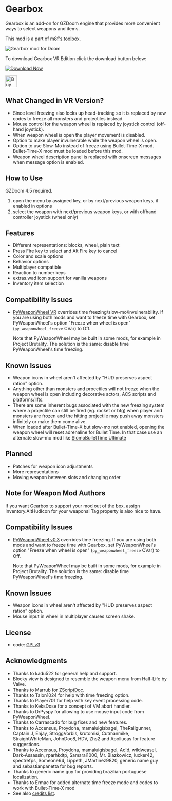 # Gearbox

Gearbox is an add-on for GZDoom engine that provides more convenient ways to
select weapons and items.

This mod is a part of [m8f's toolbox](https://mmaulwurff.github.io/pages/toolbox).

![Gearbox mod for Doom](https://i.imgflip.com/7ak7cc.gif)

To download Gearbox VR Edition click the download button below:

[![Download Now](https://raster.shields.io/github/downloads/iAmErmac/gearbox/total)](https://github.com/iAmErmac/gearbox/releases/latest)

[<img src="https://cdn.ko-fi.com/cdn/kofi2.png?v=2" height="36" alt="Buy me a Cofee!">](https://ko-fi.com/ermac)

## What Changed in VR Version?
* Since level freezing also locks up head-tracking so it is replaced by new codes to freeze all monsters and projectiles instead.
* Mouse control for the weapon wheel is replaced by joystick control (off-hand joystick).
* When weapon wheel is open the player movement is disabled.
* Option to make player invulnerable while the weapon wheel is open.
* Option to use Slow-Mo instead of freeze using Bullet-Time-X mod. Bullet-Time-X mod must be loaded before this mod.
* Weapon wheel description panel is replaced with onscreen messages when message option is enabled.

## How to Use

GZDoom 4.5 required.

1. open the menu by assigned key, or by next/previous weapon keys, if enabled in options
2. select the weapon with next/previous weapon keys, or with offhand controller joystick (wheel only)

## Features

- Different representations: blocks, wheel, plain text
- Press Fire key to select and Alt Fire key to cancel
- Color and scale options
- Behavior options
- Multiplayer compatible
- Reaction to number keys
- extras.wad icon support for vanilla weapons
- Inventory item selection

## Compatibility Issues

- [PyWeaponWheel VR](https://github.com/iAmErmac/PyWeaponWheel-VR)
  overrides time freezing/slow-mo/invulnerability. If you are using both mods and want to freeze time with Gearbox, set PyWeaponWheel's option "Freeze when wheel is open" (`py_weaponwheel_freeze` CVar) to Off.

  Note that PyWeaponWheel may be built in some mods, for example in Project Brutality. The solution is the same: disable time PyWeaponWheel's time freezing.

## Known Issues

- Weapon icons in wheel aren't affected by "HUD preserves aspect ration" option.
- Anything other than monsters and proectiles will not freeze when the weapon wheel is open including decorative actors, ACS scripts and platforms/lifts.
- There are some inherent bugs associated with the new freezing system where a projectile can still be fired (eg. rocket or bfg) when player and monsters are frozen and the hitting projectile may push away monsters infinitely or make them come alive.
- When loaded after Bullet-Time-X but slow-mo not enabled, opening the weapon wheel will reset adrenaline for Bullet Time. In that case use an alternate slow-mo mod like [SlomoBulletTime Ultimate](https://www.moddb.com/addons/slomobullettime-ultimate-r3)

## Planned

- Patches for weapon icon adjustments
- More representations
- Moving weapon between slots and changing order

## Note for Weapon Mod Authors

If you want Gearbox to support your mod out of the box, assign
Inventory.AltHudIcon for your weapons! Tag property is also nice to have.

## Compatibility Issues

- [PyWeaponWheel v0.3](https://forum.zdoom.org/viewtopic.php?f=43&t=61061)
  overrides time freezing. If you are using both mods and want to freeze time
  with Gearbox, set PyWeaponWheel's option "Freeze when wheel is open"
  (`py_weaponwheel_freeze` CVar) to Off.

  Note that PyWeaponWheel may be built in some mods, for example in Project
  Brutality. The solution is the same: disable time PyWeaponWheel's time
  freezing.

## Known Issues

- Weapon icons in wheel aren't affected by "HUD preserves aspect ration" option.
- Mouse input in wheel in multiplayer causes screen shake.

## License

- code: [GPLv3](copying.txt)

## Acknowledgments

- Thanks to kadu522 for general help and support.
- Blocky view is designed to resemble the weapon menu from Half-Life by Valve.
- Thanks to Marrub for [ZScriptDoc](https://github.com/marrub--/zdoom-doc).
- Thanks to Talon1024 for help with time freezing option.
- Thanks to Player701 for help with key event processing code.
- Thanks to KeksDose for a concept of VM abort handler.
- Thanks to DrPyspy for allowing to use mouse input code from PyWeaponWheel.
- Thanks to Carrascado for bug fixes and new features.
- Thanks to Accensus, Proydoha, mamaluigisbagel, TheRailgunner, Captain J,
  Enjay, StroggVorbis, krutomisi, Cutmanmike, StraightWhiteMan, JohnDoe8, HDV,
  Zhs2 and Apollucas for feature suggestions.
- Thanks to Accensus, Proydoha, mamaluigisbagel, Ac!d, wildweasel,
  Dark-Assassin, rparhkdtp, Samarai1000, Mr. Blazkowicz, lucker42, spectrefps,
  Someone64, Lippeth, JMartinez9820, generic name guy and sebastianpanetta for
  bug reports.
- Thanks to generic name guy for providing brazilian portuguese localization.
- Thanks to Ermac for added alternate time freeze mode and codes to work with Bullet-Time-X mod
- See also [credits list](credits.md).
